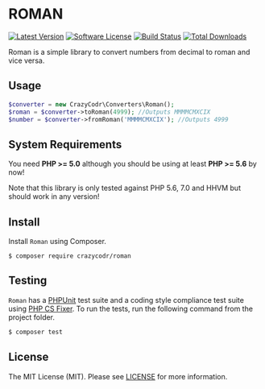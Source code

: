 ROMAN
=====

[![Latest Version](https://img.shields.io/github/release/crazycodr/roman.svg?style=flat-square)](https://github.com/crazycodr/roman/releases)
[![Software License](https://img.shields.io/badge/license-MIT-brightgreen.svg?style=flat-square)](LICENSE.md)
[![Build Status](https://img.shields.io/travis/crazycodr/roman/master.svg?style=flat-square)](https://travis-ci.org/crazycodr/roman)
[![Total Downloads](https://img.shields.io/packagist/dt/crazycodr/roman.svg?style=flat-square)](https://packagist.org/packages/crazycodr/roman)

Roman is a simple library to convert numbers from decimal to roman and vice versa.

Usage
-------

```php
$converter = new CrazyCodr\Converters\Roman();
$roman = $converter->toRoman(4999); //Outputs MMMMCMXCIX
$number = $converter->fromRoman('MMMMCMXCIX'); //Outputs 4999
```

System Requirements
-------

You need **PHP >= 5.0** although you should be using at least **PHP >= 5.6** by now!

Note that this library is only tested against PHP 5.6, 7.0 and HHVM but should work in any version!

Install
-------

Install `Roman` using Composer.

```
$ composer require crazycodr/roman
```

Testing
-------

`Roman` has a [PHPUnit](https://phpunit.de) test suite and a coding style compliance test suite using [PHP CS Fixer](http://cs.sensiolabs.org/). To run the tests, run the following command from the project folder.

``` bash
$ composer test
```

License
-------

The MIT License (MIT). Please see [LICENSE](LICENSE) for more information.

[PSR-2]: http://www.php-fig.org/psr/psr-2/
[PSR-4]: http://www.php-fig.org/psr/psr-4/

